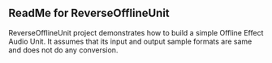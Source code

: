 ReadMe for ReverseOfflineUnit
-----------------------------

ReverseOfflineUnit project demonstrates how to build a simple Offline Effect Audio Unit. It assumes that its input and output sample formats are same and does not do any conversion.
